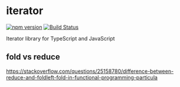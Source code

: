 # iterator

[![npm version](https://badge.fury.io/js/%40ts-common%2Fiterator.svg)](https://badge.fury.io/js/%40ts-common%2Fiterator) [![Build Status](https://dev.azure.com/ts-common/ts-common/_apis/build/status/ts-common.iterator)](https://dev.azure.com/ts-common/ts-common/_build/latest?definitionId=3)

Iterator library for TypeScript and JavaScript

## fold vs reduce

https://stackoverflow.com/questions/25158780/difference-between-reduce-and-foldleft-fold-in-functional-programming-particula
